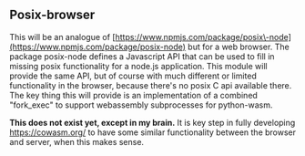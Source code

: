## Posix-browser

This will be an analogue of [https://www.npmjs.com/package/posix\-node](https://www.npmjs.com/package/posix-node) but for a web browser.  The package posix\-node defines a Javascript API that can be used to fill in missing posix functionality for a node.js application.  This module will provide the same API, but of course with much different or limited functionality in the browser, because there's no posix C api available there.  The key thing this will provide is an implementation of a combined "fork_exec" to support webassembly subprocesses for python-wasm.

**This does not exist yet, except in my brain.**  It is key step in fully developing https://cowasm.org/ to have some similar functionality between the browser and server, when this makes sense.